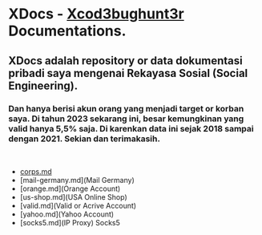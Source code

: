 # XDocs - [Xcod3bughunt3r](https://github.com/Xcod3bughunt3r) Documentations.
## XDocs adalah repository or data dokumentasi pribadi saya mengenai Rekayasa Sosial (Social Engineering).
### Dan hanya berisi akun orang yang menjadi target or korban saya. Di tahun 2023 sekarang ini, besar kemungkinan yang valid hanya 5,5% saja. Di karenkan data ini sejak 2018 sampai dengan 2021. Sekian dan terimakasih.

<br>

* [corps.md](Corps)
* [mail-germany.md](Mail Germany)
* [orange.md](Orange Account)
* [us-shop.md](USA Online Shop)
* [valid.md](Valid or Acrive Account)
* [yahoo.md](Yahoo Account)
* [socks5.md](IP Proxy) Socks5


